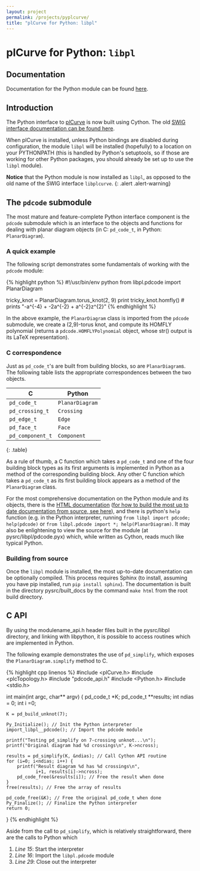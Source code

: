 ```yaml
---
layout: project
permalink: /projects/pyplcurve/
title: "plCurve for Python: libpl"
---
```


# plCurve for Python: `libpl`

## Documentation

Documentation for the Python module can be found [here](docs/html).

## Introduction

The Python interface to
[plCurve](http://www.jasoncantarella.com/wordpress/software/plcurve/)
is now built using Cython. The old [SWIG interface documentation can be found here](old_swig).

When plCurve is installed, unless Python bindings are disabled during
configuration, the module `libpl` will be installed (hopefully) to a
location on your PYTHONPATH (this is handled by Python's setuptools,
so if those are working for other Python packages, you should already be
set up to use the `libpl` module).

**Notice** that the Python module is now installed as `libpl`, as
opposed to the old name of the SWIG interface `libplcurve`.
{: .alert .alert-warning}

## The `pdcode` submodule

The most mature and feature-complete Python interface component is the
`pdcode` submodule which is an interface to the objects and functions
for dealing with planar diagram objects (in C: `pd_code_t`, in Python:
`PlanarDiagram`).

### A quick example

The following script demonstrates some fundamentals of working with
the `pdcode` module:

{% highlight python %}
#!/usr/bin/env python
from libpl.pdcode import PlanarDiagram

tricky_knot = PlanarDiagram.torus_knot(2, 9)
print tricky_knot.homfly() # prints "-a^{-4} + -2a^{-2} + a^{-2}z^{2}"
{% endhighlight %}

In the above example, the `PlanarDiagram` class is imported from the
`pdcode` submodule, we create a (2,9)-torus knot, and compute its
HOMFLY polynomial (returns a `pdcode.HOMFLYPolynomial` object, whose
str() output is its LaTeX representation).

### C correspondence

Just as `pd_code_t`'s are built from building blocks, so are
`PlanarDiagram`s. The following table lists the appropriate
correspondences between the two objects.

|C                         | Python               |
|--------------------------|----------------------|
|`pd_code_t`               | `PlanarDiagram`      |
|`pd_crossing_t`           | `Crossing`           |
|`pd_edge_t`               | `Edge`               |
|`pd_face_t`               | `Face`               |
|`pd_component_t`          | `Component`          |
{: .table}

As a rule of thumb, a C function which takes a `pd_code_t` and one of
the four building block types as its first arguments is implemented in
Python as a method of the corresponding building block. Any other C
function which takes a `pd_code_t` as its first building block appears
as a method of the `PlanarDiagram` class.

For the most comprehensive documentation on the Python module and its
objects, there is the [HTML documentation](docs/html)
([for how to build the most up to date documentation from source, see here](#)),
and there is python's `help` function (e.g. in the Python interpreter,
running `from libpl import pdcode; help(pdcode)` or `from libpl.pdcode
import *; help(PlanarDiagram)`. It may also be enlightening to view
the source for the module (at pysrc/libpl/pdcode.pyx) which, while
written as Cython, reads much like typical Python.

### Building from source

Once the `libpl` module is installed, the most up-to-date
documentation can be optionally compiled. This process requires Sphinx
(to install, assuming you have pip installed, run `pip install
sphinx`). The documentation is built in the directory
pysrc/built_docs by the command `make html` from the root build
directory.

## C API

By using the modulename_api.h header files built in the pysrc/libpl
directory, and linking with libpython, it is possible to access
routines which are implemented in Python.

The following example demonstrates the use of `pd_simplify`, which exposes
the `PlanarDiagram.simplify` method to C.

{% highlight cpp linenos %}
#include <plCurve.h>
#include <plcTopology.h>
#include "pdcode_api.h"
#include <Python.h>
#include <stdio.h>

int main(int argc, char** argv) {
    pd_code_t *K;
    pd_code_t **results;
    int ndias = 0;
    int i =0;

    K = pd_build_unknot(7);

    Py_Initialize(); // Init the Python interpreter
    import_libpl__pdcode(); // Import the pdcode module

    printf("Testing pd_simplify on 7-crossing unknot...\n");
    printf("Original diagram had %d crossings\n", K->ncross);

    results = pd_simplify(K, &ndias); // Call Cython API routine
    for (i=0; i<ndias; i++) {
        printf("Result diagram %d has %d crossings\n",
               i+1, results[i]->ncross);
        pd_code_free(&results[i]); // Free the result when done
    }
    free(results); // Free the array of results

    pd_code_free(&K); // Free the original pd_code_t when done
    Py_Finalize(); // Finalize the Python interpreter
    return 0;
}
{% endhighlight %}

Aside from the call to `pd_simplify`, which is relatively straightforward,
there are the calls to Python which

1. *Line 15*: Start the interpreter
2. *Line 16*: Import the `libpl.pdcode` module
3. *Line 29*: Close out the interpreter
